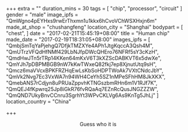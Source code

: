 +++
extra = ""
duration_mins = 30
tags = [
  "chip",
  "processor",
  "circuit"
]
gender = "male"
image_ipfs = "QmWgno4pEYHxs9rwErThxmn1u1kkx6hCvoVChWSXHxjn6m"
made_at_shop = "chushangfeng"
location_city = "Shanghai"
bodypart = [
  "chest",
]
date = "2017-02-21T15:45:19+08:00"
title = "Human chip"
made_date = "2017-02-19T18:31:05+08:00"
images_ipfs = [  
  "QmbjSmTqYaPjehgQ7DfjkTMZXYe4APh1JtgKqccA3Qsh4M",
  "QmUTrzVFQdHfNMf429LbNJfpDWcQHEro76NFRf5sY3cKzH",
  "QmdHwJTn5rTRp14KKen64mKxV6T3kXZScDABKVT6x5dwXe",
  "QmYJh7pDBPMBGB9nW7kKwTWxeQ82fkj7ep8XjnutUtq9sH",
  "Qmcz6maVVcxBPKFRZHqEwLsKbSoHDPTWoAk7VXtCNdcJbY",
  "QmVk2Nvg7Ec3VxWA7n94WH4CeYh5SZ1nMPeSFhHM8JkXKX",
  "QmebANS7rCdjyn8uPRUaZppvhKTNGszbmRHn6m1V1RJf7K",
  "QmQEJ4fKpwrq25Jp8iGkR76fvRQaAq7EZnRcQusJNGZZZW",
  "QmQND7UkyBnvCCnru3SgrhYt3WPvCKLVg6As9KnTg5JhLj"
]
location_country = "China"

+++

<center>
Guess who it is
</center>
